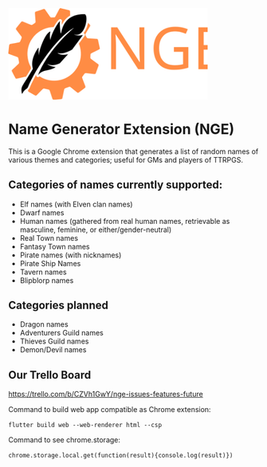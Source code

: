 <img width = "400" alt="Name Generator Extension logo" src="./assets/logos/gears_nge/svg/orange_gear_nge.svg">

# Name Generator Extension (NGE)

This is a Google Chrome extension that generates a list of random names of various themes and categories; useful for GMs and players of TTRPGS.

## Categories of names currently supported:
* Elf names (with Elven clan names)
* Dwarf names
* Human names (gathered from real human names, retrievable as masculine, feminine, or either/gender-neutral)
* Real Town names
* Fantasy Town names
* Pirate names (with nicknames)
* Pirate Ship Names
* Tavern names
* Blipblorp names 

## Categories planned

* Dragon names
* Adventurers Guild names
* Thieves Guild names
* Demon/Devil names

## Our Trello Board
https://trello.com/b/CZVh1GwY/nge-issues-features-future

Command to build web app compatible as Chrome extension: 
```
flutter build web --web-renderer html --csp
```
Command to see chrome.storage:
```
chrome.storage.local.get(function(result){console.log(result)})
```
